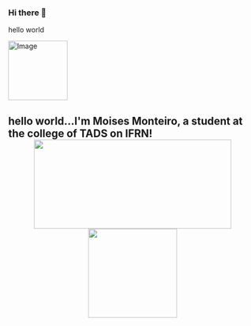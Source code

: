 ### Hi there 👋
hello world

<img src="https://octodex.github.com/images/Fintechtocat.png" alt="Image" height="120" width="120">

## 
<h2>hello world...I'm Moises Monteiro, a student at the college of TADS on IFRN!</>
<div align="center">
  <a href="https://github.com/MoisesMonter">
  <img height="180em" src="https://github-readme-stats.vercel.app/api/top-langs/?username=Moises&layout=compact&langs_count=7&theme=midnight-purple&include_all_commits=true&count_private=true" height="180" width="400em" />
  <img src="https://github-readme-streak-stats.herokuapp.com?user=MoisesMonter&theme=midnight-purple&date_format=M%20j%5B%2C%20Y%5D&border=DDDDDD&sideNums=3F0BDD&fire=28078D" height="180em"/>
</div>
  
  
<br><br><br><br>
